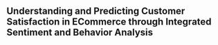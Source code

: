 ## Understanding and Predicting Customer Satisfaction in ECommerce through Integrated Sentiment and Behavior Analysis